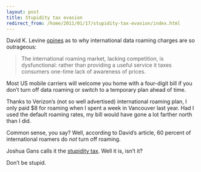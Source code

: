 ```yaml
---
layout: post
title: Stupidity tax evasion
redirect_from: /home/2011/01/17/stupidity-tax-evasion/index.html
---
```

<p>David K. Levine <a href="http://www.againstmonopoly.org/index.php?perm=593056000000004233">opines</a> as to why international data roaming charges are so outrageous:
<blockquote>The international roaming market, lacking competition, is dysfunctional: rather than providing a useful service it taxes consumers one-time lack of awareness of prices.</p></blockquote>
<p>Most US mobile carriers will welcome you home with a four-digit bill if you don’t turn off data roaming or switch to a temporary plan ahead of time.</p>
<p>Thanks to Verizon’s (not so well advertised) international roaming plan, I only paid $8 for roaming when I spent a week in Vancouver last year. Had I used the default roaming rates, my bill would have gone a lot farther north than I did.</p>
<p>Common sense, you say? Well, according to David’s article, 60 percent of international roamers do <em>not</em> turn off roaming.</p>
<p>Joshua Gans calls it the <a href="http://blogs.hbr.org/cs/2011/01/charging_the_stupidity_tax.html">stupidity tax</a>. Well it is, isn’t it?</p>
<p>Don’t be stupid.</p>
